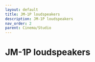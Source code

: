 ```yaml
---
layout: default
title: JM-1P loudspeakers
description: JM-1P loudspeakers
nav_order: 2
parent: Cinema/Studio
---
```


# JM-1P loudspeakers